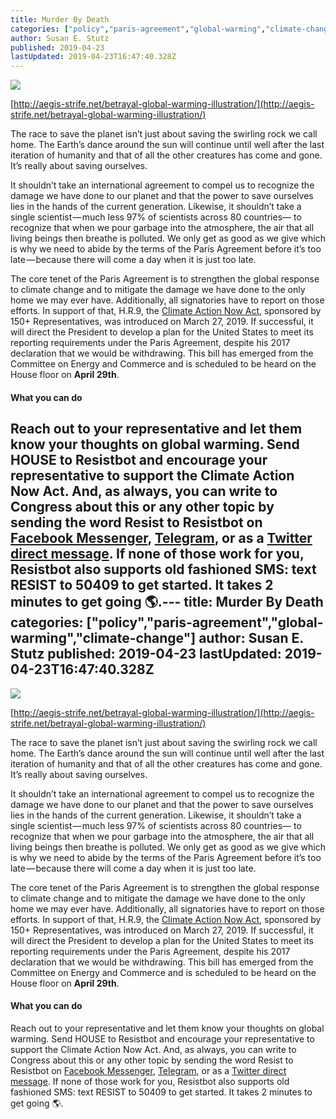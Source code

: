 ```yaml
---
title: Murder By Death
categories: ["policy","paris-agreement","global-warming","climate-change"]
author: Susan E. Stutz
published: 2019-04-23
lastUpdated: 2019-04-23T16:47:40.328Z
---
```

![](https://cdn-images-1.medium.com/max/800/1*earpxI5Und9xvFMu_Or4Fg.jpeg)

[http://aegis-strife.net/betrayal-global-warming-illustration/](http://aegis-strife.net/betrayal-global-warming-illustration/)

The race to save the planet isn’t just about saving the swirling rock we call home. The Earth’s dance around the sun will continue until well after the last iteration of humanity and that of all the other creatures has come and gone. It’s really about saving ourselves.

It shouldn’t take an international agreement to compel us to recognize the damage we have done to our planet and that the power to save ourselves lies in the hands of the current generation. Likewise, it shouldn’t take a single scientist — much less 97% of scientists across 80 countries— to recognize that when we pour garbage into the atmosphere, the air that all living beings then breathe is polluted. We only get as good as we give which is why we need to abide by the terms of the Paris Agreement before it’s too late — because there will come a day when it is just too late.

The core tenet of the Paris Agreement is to strengthen the global response to climate change and to mitigate the damage we have done to the only home we may ever have. Additionally, all signatories have to report on those efforts. In support of that, H.R.9, the [Climate Action Now Act](https://www.congress.gov/bill/116th-congress/house-bill/9/text), sponsored by 150+ Representatives, was introduced on March 27, 2019. If successful, it will direct the President to develop a plan for the United States to meet its reporting requirements under the Paris Agreement, despite his 2017 declaration that we would be withdrawing. This bill has emerged from the Committee on Energy and Commerce and is scheduled to be heard on the House floor on **April 29th**.

#### What you can do

Reach out to your representative and let them know your thoughts on global warming. Send HOUSE to Resistbot and encourage your representative to support the Climate Action Now Act. And, as always, you can write to Congress about this or any other topic by sending the word Resist to Resistbot on [Facebook Messenger](http://m.me/resistbot), [Telegram](http://t.me/resistbot), or as a [Twitter direct message](https://twitter.com/messages/compose?recipient_id=835740314006511618&text=resist). If none of those work for you, Resistbot also supports old fashioned SMS: text RESIST to 50409 to get started. It takes 2 minutes to get going 🌎.---
  title: Murder By Death
  categories: ["policy","paris-agreement","global-warming","climate-change"]
  author: Susan E. Stutz
  published: 2019-04-23
  lastUpdated: 2019-04-23T16:47:40.328Z
  ---
  ![](https://cdn-images-1.medium.com/max/800/1*earpxI5Und9xvFMu_Or4Fg.jpeg)

[http://aegis-strife.net/betrayal-global-warming-illustration/](http://aegis-strife.net/betrayal-global-warming-illustration/)

The race to save the planet isn’t just about saving the swirling rock we call home. The Earth’s dance around the sun will continue until well after the last iteration of humanity and that of all the other creatures has come and gone. It’s really about saving ourselves.

It shouldn’t take an international agreement to compel us to recognize the damage we have done to our planet and that the power to save ourselves lies in the hands of the current generation. Likewise, it shouldn’t take a single scientist — much less 97% of scientists across 80 countries— to recognize that when we pour garbage into the atmosphere, the air that all living beings then breathe is polluted. We only get as good as we give which is why we need to abide by the terms of the Paris Agreement before it’s too late — because there will come a day when it is just too late.

The core tenet of the Paris Agreement is to strengthen the global response to climate change and to mitigate the damage we have done to the only home we may ever have. Additionally, all signatories have to report on those efforts. In support of that, H.R.9, the [Climate Action Now Act](https://www.congress.gov/bill/116th-congress/house-bill/9/text), sponsored by 150+ Representatives, was introduced on March 27, 2019. If successful, it will direct the President to develop a plan for the United States to meet its reporting requirements under the Paris Agreement, despite his 2017 declaration that we would be withdrawing. This bill has emerged from the Committee on Energy and Commerce and is scheduled to be heard on the House floor on **April 29th**.

#### What you can do

Reach out to your representative and let them know your thoughts on global warming. Send HOUSE to Resistbot and encourage your representative to support the Climate Action Now Act. And, as always, you can write to Congress about this or any other topic by sending the word Resist to Resistbot on [Facebook Messenger](http://m.me/resistbot), [Telegram](http://t.me/resistbot), or as a [Twitter direct message](https://twitter.com/messages/compose?recipient_id=835740314006511618&text=resist). If none of those work for you, Resistbot also supports old fashioned SMS: text RESIST to 50409 to get started. It takes 2 minutes to get going 🌎.